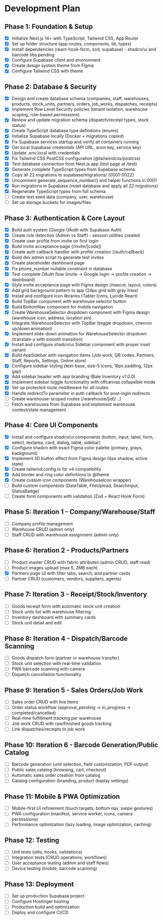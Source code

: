 # Development Plan

## Phase 1: Foundation & Setup
- [x] Initialize Next.js 14+ with TypeScript, Tailwind CSS, App Router
- [x] Set up folder structure (app routes, components, lib, types)
- [x] Install dependencies (react-hook-form, zod, supabase) - shadcn/ui and barcode libs pending
- [x] Configure Supabase client and environment
- [x] Create design system theme from Figma
- [x] Configure Tailwind CSS with theme

## Phase 2: Database & Security
- [x] Design and create database schema (companies, staff, warehouses, products, stock_units, partners, orders, job_works, dispatches, receipts)
- [x] Implement Row Level Security policies (tenant isolation, warehouse scoping, role-based permissions)
- [x] Review and update migration schema (dispatch/receipt types, stock status)
- [x] Create TypeScript database type definitions (enums)
- [x] Initialize Supabase locally (Docker + migrations copied)
- [x] Fix Supabase services startup and verify all containers running
- [x] Get local Supabase credentials (API URL, anon key, service key)
- [x] Update .env.local with credentials
- [x] Fix Tailwind CSS PostCSS configuration (@tailwindcss/postcss)
- [x] Test database connection from Next.js app (test page at /test)
- [x] Generate complete TypeScript types from Supabase schema
- [x] Copy all 22 migrations to supabase/migrations/ (0001-0022)
- [x] Uncomment generate_sequence_number() and helper functions in 0001
- [x] Run migrations in Supabase (reset database and apply all 22 migrations)
- [x] Regenerate TypeScript types from full schema
- [ ] Create test seed data (company, user, warehouse)
- [ ] Set up storage buckets for images/files

## Phase 3: Authentication & Core Layout
- [x] Build auth system (Google OAuth with Supabase Auth)
- [x] Create role detection (Admin vs Staff) - session utilities created
- [x] Create user profile from invite on first login
- [x] Build invite acceptance page (/invite/[code])
- [x] Create auth callback handler with profile creation (/auth/callback)
- [x] Build dev admin script to generate test invites
- [x] Create placeholder dashboard page
- [x] Fix phone_number nullable constraint in database
- [x] Test complete OAuth flow (invite → Google login → profile creation → dashboard)
- [x] Style invite acceptance page with Figma design (mascot, layout, colors)
- [x] Add grid background pattern to app (24px grid with gray lines)
- [x] Install and configure icon libraries (Tabler Icons, Lucide React)
- [x] Build TopBar component with warehouse selector button
- [x] Build BottomNav component for mobile navigation
- [x] Create WarehouseSelector dropdown component with Figma design (warehouse icon, address, location pin)
- [x] Integrate WarehouseSelector with TopBar (toggle dropdown, chevron up/down animation)
- [x] Implement slide-down animation for WarehouseSelector dropdown (translate-y with smooth transition)
- [x] Install and configure shadcn/ui Sidebar component with proper inset variant
- [x] Build AppSidebar with navigation items (Job work, QR codes, Partners, Staff, Reports, Settings, Online store)
- [x] Configure sidebar styling (text-base, size-5 icons, 16px padding, 12px gap)
- [x] Add sidebar header with app branding (Bale Inventory v1.0.0)
- [x] Implement sidebar toggle functionality with offcanvas collapsible mode
- [x] Set up protected route middleware for all routes
- [x] Handle redirectTo parameter in auth callback for post-login redirects
- [ ] Create warehouse-scoped routes (/warehouse/[id]/...)
- [ ] Fetch warehouses from Supabase and implement warehouse context/state management

## Phase 4: Core UI Components
- [x] Install and configure shadcn/ui components (button, input, label, form, select, textarea, card, dialog, table, sidebar)
- [x] Configure shadcn with exact Figma color palette (primary, grays, background)
- [x] Implement 3D button effect from Figma design (4px shadow, active state)
- [x] Create tailwind.config.ts for v4 compatibility
- [x] Add border and ring color definitions to @theme
- [x] Create custom icon components (WarehouseIcon wrapper)
- [ ] Build custom components (DataTable, FileUpload, SearchInput, StatusBadge)
- [ ] Create form components with validation (Zod + React Hook Form)

## Phase 5: Iteration 1 - Company/Warehouse/Staff
- [ ] Company profile management
- [ ] Warehouse CRUD (admin only)
- [ ] Staff CRUD with warehouse assignment (admin only)

## Phase 6: Iteration 2 - Products/Partners
- [ ] Product master CRUD with fabric attributes (admin CRUD, staff read)
- [ ] Product images upload (max 5, 2MB each)
- [x] Partners page UI with filter tabs, search, and partner cards
- [ ] Partner CRUD (customers, vendors, suppliers, agents)

## Phase 7: Iteration 3 - Receipt/Stock/Inventory
- [ ] Goods receipt form with automatic stock unit creation
- [ ] Stock units list with warehouse filtering
- [ ] Inventory dashboard with summary cards
- [ ] Stock unit detail and edit

## Phase 8: Iteration 4 - Dispatch/Barcode Scanning
- [ ] Goods dispatch form (partner or warehouse transfer)
- [ ] Stock unit selection with real-time validation
- [ ] PWA barcode scanning with camera
- [ ] Dispatch cancellation functionality

## Phase 9: Iteration 5 - Sales Orders/Job Work
- [ ] Sales order CRUD with line items
- [ ] Order status workflow (approval_pending → in_progress → completed/cancelled)
- [ ] Real-time fulfillment tracking per warehouse
- [ ] Job work CRUD with raw/finished goods tracking
- [ ] Link dispatches/receipts to job work

## Phase 10: Iteration 6 - Barcode Generation/Public Catalog
- [ ] Barcode generation (unit selection, field customization, PDF output)
- [ ] Public sales catalog (browsing, cart, checkout)
- [ ] Automatic sales order creation from catalog
- [ ] Catalog configuration (branding, product display settings)

## Phase 11: Mobile & PWA Optimization
- [ ] Mobile-first UI refinement (touch targets, bottom nav, swipe gestures)
- [ ] PWA configuration (manifest, service worker, icons, camera permissions)
- [ ] Performance optimization (lazy loading, image optimization, caching)

## Phase 12: Testing
- [ ] Unit tests (utils, hooks, validations)
- [ ] Integration tests (CRUD operations, workflows)
- [ ] User acceptance testing (admin and staff flows)
- [ ] Device testing (mobile, barcode scanning)

## Phase 13: Deployment
- [ ] Set up production Supabase project
- [ ] Configure Hostinger hosting
- [ ] Production build and optimization
- [ ] Deploy and configure CI/CD
